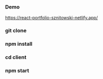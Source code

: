 ### Demo
https://react-portfolio-sznitowski-netlify.app/

### git clone
### npm install
### cd client
### npm start

